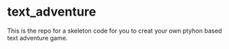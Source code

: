 # text_adventure
This is the repo for a skeleton code for you to creat your own ptyhon based text adventure game. 
